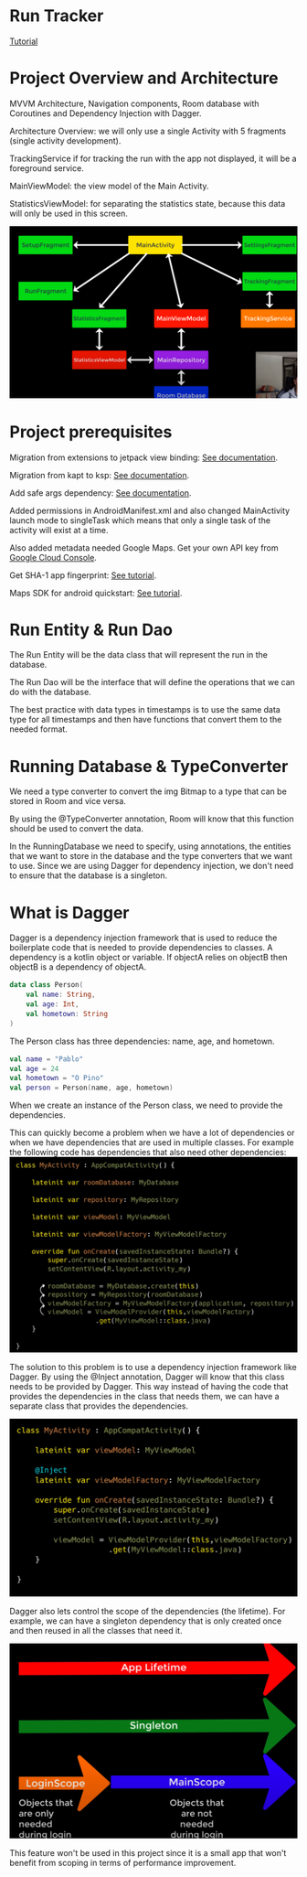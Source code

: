 # Run Tracker

[Tutorial](https://www.youtube.com/watch?v=XqkFTG10sRk&list=PLQkwcJG4YTCQ6emtoqSZS2FVwZR9FT3BV&index=2&ab_channel=PhilippLackner)

# Project Overview and Architecture

MVVM Architecture, Navigation components, Room database with Coroutines and Dependency Injection with Dagger.

Architecture Overview: we will only use a single Activity with 5 fragments (single activity development).

TrackingService if for tracking the run with the app not displayed, it will be a foreground service.

MainViewModel: the view model of the Main Activity.

StatisticsViewModel: for separating the statistics state, because this data will only be used in this screen.

![architecture.png](doc/architecture.png)

# Project prerequisites

Migration from extensions to jetpack view binding: [See documentation](https://developer.android.com/topic/libraries/view-binding/migration).

Migration from kapt to ksp: [See documentation](https://developer.android.com/build/migrate-to-ksp).

Add safe args dependency: [See documentation](https://developer.android.com/guide/navigation/use-graph/safe-args).

Added permissions in AndroidManifest.xml and also changed MainActivity launch mode to singleTask which means that only a single task of the activity will exist at a time.

Also added metadata needed Google Maps. Get your own API key from [Google Cloud Console](https://developers.google.com/maps/documentation/android-sdk/get-api-key).

Get SHA-1 app fingerprint: [See tutorial](https://stackoverflow.com/questions/27609442/how-to-get-the-sha-1-fingerprint-certificate-in-android-studio-for-debug-mode).

Maps SDK for android quickstart: [See tutorial](https://developers.google.com/maps/documentation/android-sdk/start).

# Run Entity & Run Dao

The Run Entity will be the data class that will represent the run in the database.

The Run Dao will be the interface that will define the operations that we can do with the database.

The best practice with data types in timestamps is to use the same data type for all timestamps and then have functions that convert them to the needed format.

# Running Database & TypeConverter

We need a type converter to convert the img Bitmap to a type that can be stored in Room and vice versa.

By using the @TypeConverter annotation, Room will know that this function should be used to convert the data.

In the RunningDatabase we need to specify, using annotations, the entities that we want to store in the database and the type converters that we want to use.
Since we are using Dagger for dependency injection, we don't need to ensure that the database is a singleton.

# What is Dagger

Dagger is a dependency injection framework that is used to reduce the boilerplate code that is needed to provide dependencies to classes.
A dependency is a kotlin object or variable. If objectA relies on objectB then objectB is a dependency of objectA.

```kotlin
data class Person(
    val name: String,
    val age: Int,
    val hometown: String
)
```
The Person class has three dependencies: name, age, and hometown.

```kotlin
val name = "Pablo"
val age = 24
val hometown = "O Pino"
val person = Person(name, age, hometown)
```
When we create an instance of the Person class, we need to provide the dependencies.

This can quickly become a problem when we have a lot of dependencies or when we have dependencies that are used in multiple classes.
For example the following code has dependencies that also need other dependencies:
![what_is_dagger_01.png](doc/what_is_dagger_01.png)

The solution to this problem is to use a dependency injection framework like Dagger.
By using the @Inject annotation, Dagger will know that this class needs to be provided by Dagger. 
This way instead of having the code that provides the dependencies in the class that needs them, we can have a separate class that provides the dependencies.

![what_is_dagger_02.png](doc/what_is_dagger_02.png)

Dagger also lets control the scope of the dependencies (the lifetime). For example, we can have a singleton dependency that is only created once and then reused in all the classes that need it.

![what_is_dagger_03.png](doc/what_is_dagger_03.png)

This feature won't be used in this project since it is a small app that won't benefit from scoping in terms of performance improvement.